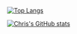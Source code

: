 [![Top Langs](https://github-readme-stats.vercel.app/api/top-langs/?username=chrisops)](https://github.com/chrisops/github-readme-stats)

[![Chris's GitHub stats](https://github-readme-stats.vercel.app/api?username=chrisops)](https://github.com/chrisops/github-readme-stats)

<!--
**chrisops/chrisops** is a ✨ _special_ ✨ repository because its `README.md` (this file) appears on your GitHub profile.

Here are some ideas to get you started:

- 🔭 I’m currently working on ...
- 🌱 I’m currently learning ...
- 👯 I’m looking to collaborate on ...
- 🤔 I’m looking for help with ...
- 💬 Ask me about ...
- 📫 How to reach me: ...
- 😄 Pronouns: ...
- ⚡ Fun fact: ...
-->
